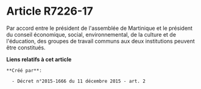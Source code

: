# Article R7226-17

Par accord entre le président de l'assemblée de Martinique et le président du conseil économique, social, environnemental, de
la culture et de l'éducation, des groupes de travail communs aux deux institutions peuvent être constitués.

**Liens relatifs à cet article**

	**Créé par**:

	  - Décret n°2015-1666 du 11 décembre 2015 - art. 2
